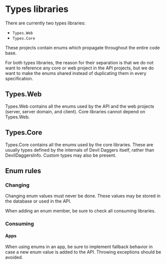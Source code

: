 # Types libraries

There are currently two types libraries:
- `Types.Web`
- `Types.Core`

These projects contain enums which propagate throughout the entire code base.

For both types libraries, the reason for their separation is that we do not want to reference any core or web project in the API projects, but we do want to make the enums shared instead of duplicating them in every specification.

## Types.Web

Types.Web contains all the enums used by the API and the web projects (server, server domain, and client). Core libraries cannot depend on Types.Web.

## Types.Core

Types.Core contains all the enums used by the core libraries. These are usually types defined by the internals of Devil Daggers itself, rather than DevilDaggersInfo. Custom types may also be present.

## Enum rules

### Changing

Changing enum values must never be done. These values may be stored in the database or used in the API.

When adding an enum member, be sure to check all consuming libraries.

### Consuming

#### Apps

When using enums in an app, be sure to implement fallback behavior in case a new enum value is added to the API. Throwing exceptions should be avoided.
